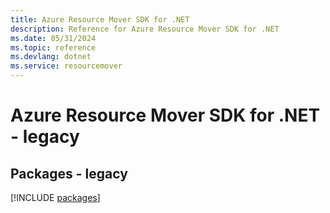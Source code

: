 ```yaml
---
title: Azure Resource Mover SDK for .NET
description: Reference for Azure Resource Mover SDK for .NET
ms.date: 05/31/2024
ms.topic: reference
ms.devlang: dotnet
ms.service: resourcemover
---
```

# Azure Resource Mover SDK for .NET - legacy
## Packages - legacy
[!INCLUDE [packages](resource-mover-index.md)]